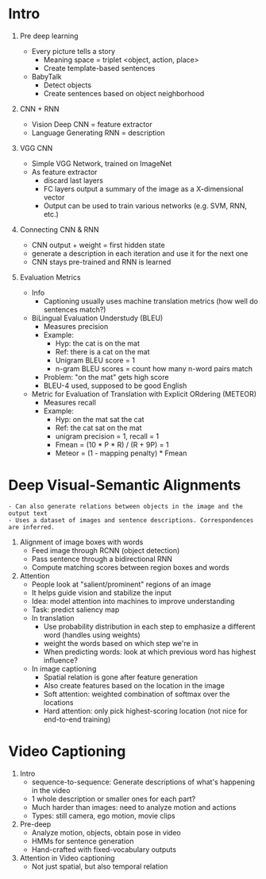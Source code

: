 # Intro
1. Pre deep learning
    - Every picture tells a story
        * Meaning space = triplet <object, action, place>
        * Create template-based sentences
    - BabyTalk
        * Detect objects
        * Create sentences based on object neighborhood
1. CNN + RNN
    - Vision Deep CNN = feature extractor
    - Language Generating RNN = description

1. VGG CNN
    - Simple VGG Network, trained on ImageNet
    - As feature extractor
        * discard last layers
        * FC layers output a summary of the image as a X-dimensional vector
        * Output can be used to train various networks (e.g. SVM, RNN, etc.)
1. Connecting CNN & RNN
    - CNN output + weight = first hidden state
    - generate a description in each iteration and use it for the next one
    - CNN stays pre-trained and RNN is learned
1. Evaluation Metrics
    - Info
        * Captioning usually uses machine translation metrics (how well do sentences match?)
    - BiLingual Evaluation Understudy (BLEU)
        * Measures precision
        * Example:
            + Hyp: the cat is on the mat
            + Ref: there is a cat on the mat
            + Unigram BLEU score = 1
            + n-gram BLEU scores = count how many n-word pairs match
        * Problem: "on the mat" gets high score
        * BLEU-4 used, supposed to be good English
    - Metric for Evaluation of Translation with Explicit ORdering (METEOR)
        * Measures recall
        * Example:
            + Hyp: on the mat sat the cat
            + Ref: the cat sat on the mat
            + unigram precision = 1, recall = 1
            + Fmean = (10 * P * R) / (R + 9P) = 1
            + Meteor = (1 - mapping penalty) * Fmean



# Deep Visual-Semantic Alignments
    - Can also generate relations between objects in the image and the output text
    - Uses a dataset of images and sentence descriptions. Correspondences are inferred.
1. Alignment of image boxes with words
    - Feed image through RCNN (object detection)
    - Pass sentence through a bidirectional RNN
    - Compute matching scores between region boxes and words
1. Attention
    - People look at "salient/prominent" regions of an image
    - It helps guide vision and stabilize the input
    - Idea: model attention into machines to improve understanding
    - Task: predict saliency map
    - In translation
        * Use probability distribution in each step to emphasize a different word (handles using weights)
        * weight the words based on which step we're in
        * When predicting words: look at which previous word has highest influence?
    - In image captioning
        * Spatial relation is gone after feature generation
        * Also create features based on the location in the image
        * Soft attention: weighted combination of softmax over the locations
        * Hard attention: only pick highest-scoring location (not nice for end-to-end training)



# Video Captioning
1. Intro
    - sequence-to-sequence: Generate descriptions of what's happening in the video
    - 1 whole description or smaller ones for each part?
    - Much harder than images: need to analyze motion and actions
    - Types: still camera, ego motion, movie clips
1. Pre-deep
    - Analyze motion, objects, obtain pose in video
    - HMMs for sentence generation
    - Hand-crafted with fixed-vocabulary outputs
1. Attention in Video captioning
    - Not just spatial, but also temporal relation
